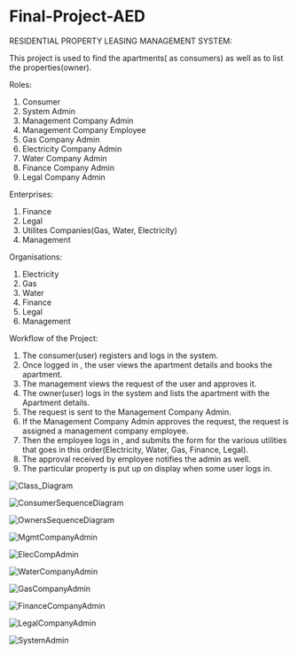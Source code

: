 # Final-Project-AED
RESIDENTIAL PROPERTY LEASING MANAGEMENT SYSTEM: 

This project is used to find the apartments( as consumers) as well as to list the properties(owner).

Roles:
1. Consumer
2. System Admin
3. Management Company Admin
4. Management Company Employee
5. Gas Company Admin
6. Electricity Company Admin
7. Water Company Admin
8. Finance Company Admin
9. Legal Company Admin


Enterprises:
1. Finance
2. Legal
3. Utilites Companies(Gas, Water, Electricity)
4. Management 

Organisations:
1. Electricity
2. Gas
3. Water
4. Finance
5. Legal
6. Management

Workflow of the Project:

1. The consumer(user) registers and logs in the system.
2. Once logged in , the user views the apartment details and books the apartment.
3. The management views the request of the user and approves it.
4. The owner(user) logs in the system and lists the apartment with the Apartment details.
5. The request is sent to the Management Company Admin.
6. If the Management Company Admin approves the request, the request is assigned a management company employee.
7. Then the employee logs in , and submits the form for the various utilities that goes in this order(Electricity, Water, Gas, Finance, Legal).
8. The approval received by employee notifies the admin as well.
9. The particular property is put up on display when some user logs in.


![Class_Diagram](https://user-images.githubusercontent.com/114889989/206949625-db19b019-25d2-488d-b5f4-ee8904eff0f1.jpg)

![ConsumerSequenceDiagram](https://user-images.githubusercontent.com/114889989/206951652-822b2890-f6ff-493e-9c3b-aca2bfd4e8de.jpg)


![OwnersSequenceDiagram](https://user-images.githubusercontent.com/114889989/206951780-95acb9f4-b849-42ab-83c8-cec4a1c3c8d5.jpg)


![MgmtCompanyAdmin](https://user-images.githubusercontent.com/114889989/206951840-22af6cdc-5ff5-43a9-bc51-b392aaf9cb1b.jpg)


![ElecCompAdmin](https://user-images.githubusercontent.com/114889989/206951902-cbdd6f19-2717-4cf4-8e36-00e6b881f769.jpg)


![WaterCompanyAdmin](https://user-images.githubusercontent.com/114889989/206952183-611eeabb-93a7-468e-9486-19134d8cc16c.jpg)


![GasCompanyAdmin](https://user-images.githubusercontent.com/114889989/206952474-9818c7bc-ff97-4f45-a972-326c9aee6315.jpg)

![FinanceCompanyAdmin](https://user-images.githubusercontent.com/114889989/206952636-f2d1dd47-e0fd-4907-af2d-f45d6e5e24f3.jpg)


![LegalCompanyAdmin](https://user-images.githubusercontent.com/114889989/206952754-040e34ba-a5b1-4bd7-b2ba-bc0ca531d6ac.jpg)


![SystemAdmin](https://user-images.githubusercontent.com/114889989/206953406-7609c9db-8803-479b-99a1-1982f2091489.jpg)
